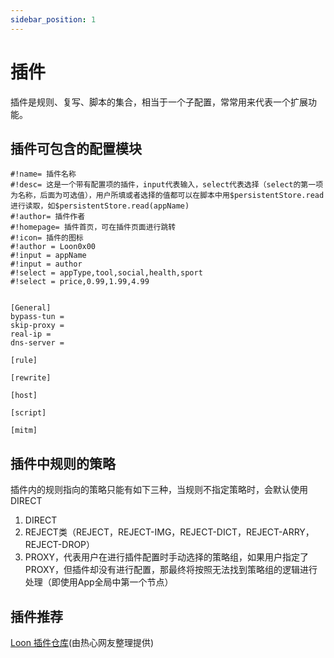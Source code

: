 ```yaml
---
sidebar_position: 1
---
```


# 插件
插件是规则、复写、脚本的集合，相当于一个子配置，常常用来代表一个扩展功能。

## 插件可包含的配置模块
```
#!name= 插件名称
#!desc= 这是一个带有配置项的插件，input代表输入，select代表选择（select的第一项为名称，后面为可选值），用户所填或者选择的值都可以在脚本中用$persistentStore.read进行读取，如$persistentStore.read(appName)
#!author= 插件作者
#!homepage= 插件首页，可在插件页面进行跳转
#!icon= 插件的图标
#!author = Loon0x00
#!input = appName
#!input = author
#!select = appType,tool,social,health,sport
#!select = price,0.99,1.99,4.99


[General]
bypass-tun =
skip-proxy =
real-ip =
dns-server =

[rule]

[rewrite]

[host]

[script]

[mitm]

```

## 插件中规则的策略
插件内的规则指向的策略只能有如下三种，当规则不指定策略时，会默认使用DIRECT
1. DIRECT
2. REJECT类（REJECT，REJECT-IMG，REJECT-DICT，REJECT-ARRY，REJECT-DROP）
3. PROXY，代表用户在进行插件配置时手动选择的策略组，如果用户指定了PROXY，但插件却没有进行配置，那最终将按照无法找到策略组的逻辑进行处理（即使用App全局中第一个节点）

## 插件推荐
[Loon 插件仓库](https://github.com/Peng-YM/Loon-Gallery)(由热心网友整理提供)
